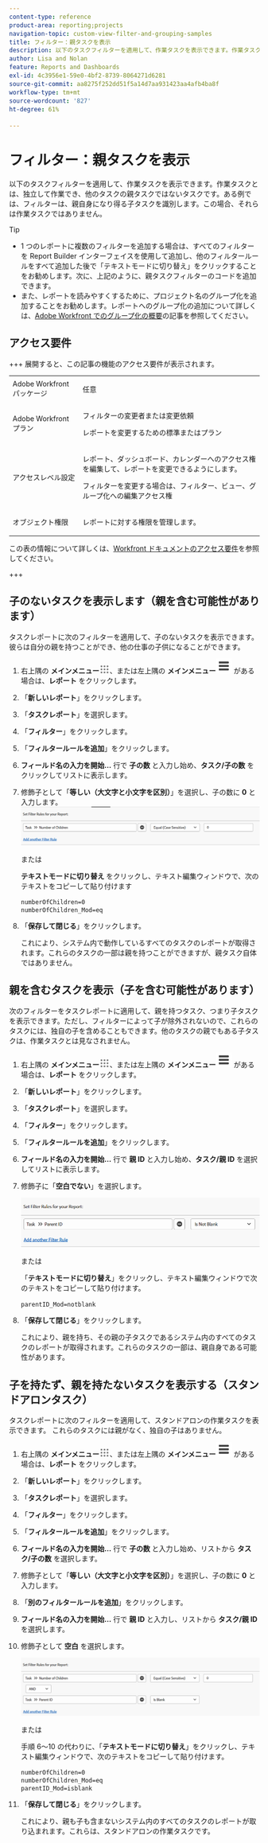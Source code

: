 ```yaml
---
content-type: reference
product-area: reporting;projects
navigation-topic: custom-view-filter-and-grouping-samples
title: フィルター：親タスクを表示
description: 以下のタスクフィルターを適用して、作業タスクを表示できます。作業タスクとは、独立して作業でき、他のタスクの親タスクではないタスクです。ある例では、フィルターは、親自身になり得る子タスクを識別します。この場合、それらは作業タスクではありません。
author: Lisa and Nolan
feature: Reports and Dashboards
exl-id: 4c3956e1-59e0-4bf2-8739-8064271d6281
source-git-commit: aa8275f252dd51f5a14d7aa931423aa4afb4ba8f
workflow-type: tm+mt
source-wordcount: '827'
ht-degree: 61%

---
```


# フィルター：親タスクを表示

<!--Audited: 10/2024-->

以下のタスクフィルターを適用して、作業タスクを表示できます。作業タスクとは、独立して作業でき、他のタスクの親タスクではないタスクです。ある例では、フィルターは、親自身になり得る子タスクを識別します。この場合、それらは作業タスクではありません。

>[!TIP]
>
>* 1 つのレポートに複数のフィルターを追加する場合は、すべてのフィルターを Report Builder インターフェイスを使用して追加し、他のフィルタールールをすべて追加した後で「テキストモードに切り替え」をクリックすることをお勧めします。次に、上記のように、親タスクフィルターのコードを追加できます。 
>* また、レポートを読みやすくするために、プロジェクト名のグループ化を追加することをお勧めします。レポートへのグループ化の追加について詳しくは、[Adobe Workfront でのグループ化の概要](../../../reports-and-dashboards/reports/reporting-elements/groupings-overview.md)の記事を参照してください。
>

## アクセス要件

+++ 展開すると、この記事の機能のアクセス要件が表示されます。 

<table style="table-layout:auto"> 
 <col> 
 <col> 
 <tbody> 
  <tr> 
   <td role="rowheader">Adobe Workfront パッケージ</td> 
   <td> <p>任意</p> </td> 
  </tr> 
  <tr> 
   <td role="rowheader">Adobe Workfront プラン</td> 
   <td> 
   <p>フィルターの変更者または変更依頼 </p>
   <p>レポートを変更するための標準またはプラン</p>
  </tr> 
  <tr> 
   <td role="rowheader">アクセスレベル設定</td> 
   <td> <p>レポート、ダッシュボード、カレンダーへのアクセス権を編集して、レポートを変更できるようにします。</p> <p>フィルターを変更する場合は、フィルター、ビュー、グループ化への編集アクセス権</p> </td> 
  </tr> 
  <tr> 
   <td role="rowheader">オブジェクト権限</td> 
   <td> <p>レポートに対する権限を管理します。</p>  </td> 
  </tr> 
 </tbody> 
</table>

この表の情報について詳しくは、[Workfront ドキュメントのアクセス要件](/help/quicksilver/administration-and-setup/add-users/access-levels-and-object-permissions/access-level-requirements-in-documentation.md)を参照してください。

+++

## 子のないタスクを表示します（親を含む可能性があります）

タスクレポートに次のフィルターを適用して、子のないタスクを表示できます。 彼らは自分の親を持つことができ、他の仕事の子供になることができます。

1. 右上隅の **メインメニュー**![ メインメニューアイコン ](assets/main-menu-icon.png)、または左上隅の **メインメニュー**![ メインメニューライン ](assets/lines-main-menu.png) がある場合は、**レポート** をクリックします。

1. 「**新しいレポート**」をクリックします。
1. 「**タスクレポート**」を選択します。
1. 「**フィルター**」をクリックします。
1. 「**フィルタールールを追加**」をクリックします。
1. **フィールド名の入力を開始…** 行で **子の数** と入力し始め、**タスク/子の数** をクリックしてリストに表示します。

1. 修飾子として「**等しい（大文字と小文字を区別）**」を選択し、子の数に **0** と入力します。\
   ![ 親タスクフィルター ](assets/parent-task-filter-from-the-ui-350x76.png)

   または

   **テキストモードに切り替え** をクリックし、テキスト編集ウィンドウで、次のテキストをコピーして貼り付けます

   ```
   numberOfChildren=0
   numberOfChildren_Mod=eq
   ```


1. 「**保存して閉じる**」をクリックします。

   これにより、システム内で動作しているすべてのタスクのレポートが取得されます。これらのタスクの一部は親を持つことができますが、親タスク自体ではありません。

## 親を含むタスクを表示（子を含む可能性があります）

次のフィルターをタスクレポートに適用して、親を持つタスク、つまり子タスクを表示できます。ただし、フィルターによって子が除外されないので、これらのタスクには、独自の子を含めることもできます。他のタスクの親でもある子タスクは、作業タスクとは見なされません。

1. 右上隅の **メインメニュー**![ メインメニューアイコン ](assets/main-menu-icon.png)、または左上隅の **メインメニュー**![ メインメニューライン ](assets/lines-main-menu.png) がある場合は、**レポート** をクリックします。

1. 「**新しいレポート**」をクリックします。
1. 「**タスクレポート**」を選択します。
1. 「**フィルター**」をクリックします。
1. 「**フィルタールールを追加**」をクリックします。
1. **フィールド名の入力を開始…** 行で **親 ID** と入力し始め、**タスク/親 ID** を選択してリストに表示します。
1. 修飾子に「**空白でない**」を選択します。

   ![ 親 ID が空白ではない ](assets/filter-parent-id-not-blank-350x100.png)

   または

   「**テキストモードに切り替え**」をクリックし、テキスト編集ウィンドウで次のテキストをコピーして貼り付けます。

   `parentID_Mod=notblank`

1. 「**保存して閉じる**」をクリックします。

   これにより、親を持ち、その親の子タスクであるシステム内のすべてのタスクのレポートが取得されます。これらのタスクの一部は、親自身である可能性があります。

## 子を持たず、親を持たないタスクを表示する（スタンドアロンタスク）

タスクレポートに次のフィルターを適用して、スタンドアロンの作業タスクを表示できます。 これらのタスクには親がなく、独自の子はありません。

1. 右上隅の **メインメニュー**![ メインメニューアイコン ](assets/main-menu-icon.png)、または左上隅の **メインメニュー**![ メインメニューライン ](assets/lines-main-menu.png) がある場合は、**レポート** をクリックします。

1. 「**新しいレポート**」をクリックします。
1. 「**タスクレポート**」を選択します。
1. 「**フィルター**」をクリックします。
1. 「**フィルタールールを追加**」をクリックします。
1. **フィールド名の入力を開始…** 行で **子の数** と入力し始め、リストから **タスク/子の数** を選択します。
1. 修飾子として「**等しい（大文字と小文字を区別）**」を選択し、子の数に **0** と入力します。
1. 「**別のフィルタールールを追加**」をクリックします。
1. **フィールド名の入力を開始…** 行で **親 ID** と入力し、リストから **タスク/親 ID** を選択します。
1. 修飾子として **空白** を選択します。

   ![ 親 ID が空白で子がありません ](assets/filter-parent-id-blank-and-zero-children-350x121.png)

   または

   手順 6～10<!--ensure steps above stay accurate--> の代わりに、「**テキストモードに切り替え**」をクリックし、テキスト編集ウィンドウで、次のテキストをコピーして貼り付けます。

   ```
   numberOfChildren=0
   numberOfChildren_Mod=eq
   parentID_Mod=isblank
   ```

1. 「**保存して閉じる**」をクリックします。

   これにより、親も子も含まないシステム内のすべてのタスクのレポートが取り込まれます。これらは、スタンドアロンの作業タスクです。
